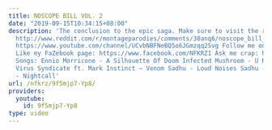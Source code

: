 ```yaml
---
title: NOSCOPE BILL VOL. 2
date: "2019-09-15T10:34:15+08:00"
description: 'The conclusion to the epic saga. Make sure to visit the reddit thread:
  http://www.reddit.com/r/montageparodies/comments/30anq6/noscope_bill_vol_2/ GAMEFKRZ:
  https://www.youtube.com/channel/UCvbNBFNeBQ5o6JGmzqq2Svg Follow me on Twitter: https://twitter.com/NFKRZ
  Like my FaZebook page: https://www.facebook.com/NFKRZ1 Ask me crap: http://ask.fm/NFKRZ_
  Songs: Ennio Morricone - A Silhouette Of Doom Infected Mushroom - U R So Fucked
  Virus Syndicate ft. Mark Instinct – Venom Sadhu - Loud Noises Sadhu - Slowdown Kavinsky
  - Nightcall'
url: /nfkrz/9f5mjp7-Yp8/
providers:
  youtube:
    id: 9f5mjp7-Yp8
type: video
---
```

